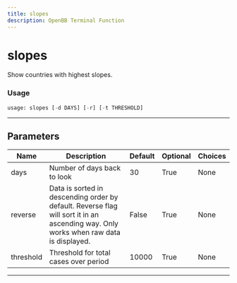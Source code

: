 ```yaml
---
title: slopes
description: OpenBB Terminal Function
---
```


# slopes

Show countries with highest slopes.

### Usage 
```python
usage: slopes [-d DAYS] [-r] [-t THRESHOLD]
```

---
## Parameters

| Name | Description | Default | Optional | Choices |
| ---- | ----------- | ------- | -------- | ------- |
| days | Number of days back to look | 30 | True | None |
| reverse | Data is sorted in descending order by default. Reverse flag will sort it in an ascending way. Only works when raw data is displayed. | False | True | None |
| threshold | Threshold for total cases over period | 10000 | True | None |


---
